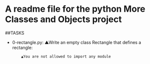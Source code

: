 # A readme file for the python More Classes and Objects project

##TASKS

- 0-rectangle.py: ▲Write an empty class Rectangle that defines a rectangle:

		  ▲You are not allowed to import any module 


